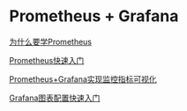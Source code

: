 # Prometheus + Grafana

[为什么要学Prometheus](./subfile/_1为什么要学Prometheus.md)

[Prometheus快速入门](./subfile/_2Prometheus快速入门.md)

[Prometheus+Grafana实现监控指标可视化](./subfile/_3Prometheus+Grafana实现监控指标可视化.md)

[Grafana图表配置快速入门](./subfile/_4Grafana图表配置快速入门.md)
